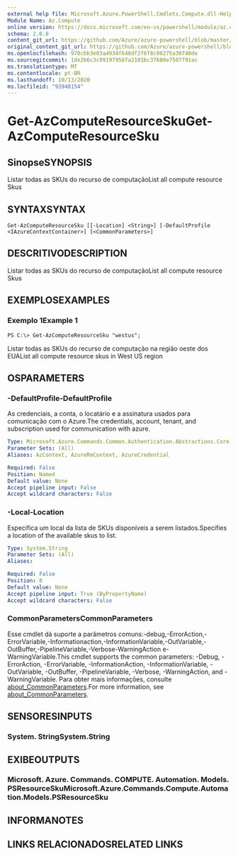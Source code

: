 ```yaml
---
external help file: Microsoft.Azure.PowerShell.Cmdlets.Compute.dll-Help.xml
Module Name: Az.Compute
online version: https://docs.microsoft.com/en-us/powershell/module/az.compute/get-azcomputeresourcesku
schema: 2.0.0
content_git_url: https://github.com/Azure/azure-powershell/blob/master/src/Compute/Compute/help/Get-AzComputeResourceSku.md
original_content_git_url: https://github.com/Azure/azure-powershell/blob/master/src/Compute/Compute/help/Get-AzComputeResourceSku.md
ms.openlocfilehash: 970cbb3e03a4934f648df2f6f8c06275a30740de
ms.sourcegitcommit: 1de2b6c3c99197958fa2101bc37680e7507f91ac
ms.translationtype: MT
ms.contentlocale: pt-BR
ms.lasthandoff: 10/13/2020
ms.locfileid: "93948154"
---
```

# <span data-ttu-id="e1bcb-101">Get-AzComputeResourceSku</span><span class="sxs-lookup"><span data-stu-id="e1bcb-101">Get-AzComputeResourceSku</span></span>

## <span data-ttu-id="e1bcb-102">Sinopse</span><span class="sxs-lookup"><span data-stu-id="e1bcb-102">SYNOPSIS</span></span>
<span data-ttu-id="e1bcb-103">Listar todas as SKUs do recurso de computação</span><span class="sxs-lookup"><span data-stu-id="e1bcb-103">List all compute resource Skus</span></span>

## <span data-ttu-id="e1bcb-104">SYNTAX</span><span class="sxs-lookup"><span data-stu-id="e1bcb-104">SYNTAX</span></span>

```
Get-AzComputeResourceSku [[-Location] <String>] [-DefaultProfile <IAzureContextContainer>] [<CommonParameters>]
```

## <span data-ttu-id="e1bcb-105">DESCRITIVO</span><span class="sxs-lookup"><span data-stu-id="e1bcb-105">DESCRIPTION</span></span>
<span data-ttu-id="e1bcb-106">Listar todas as SKUs do recurso de computação</span><span class="sxs-lookup"><span data-stu-id="e1bcb-106">List all compute resource Skus</span></span>

## <span data-ttu-id="e1bcb-107">EXEMPLOS</span><span class="sxs-lookup"><span data-stu-id="e1bcb-107">EXAMPLES</span></span>

### <span data-ttu-id="e1bcb-108">Exemplo 1</span><span class="sxs-lookup"><span data-stu-id="e1bcb-108">Example 1</span></span>
```
PS C:\> Get-AzComputeResourceSku "westus";
```

<span data-ttu-id="e1bcb-109">Listar todas as SKUs do recurso de computação na região oeste dos EUA</span><span class="sxs-lookup"><span data-stu-id="e1bcb-109">List all compute resource skus in West US region</span></span>

## <span data-ttu-id="e1bcb-110">OS</span><span class="sxs-lookup"><span data-stu-id="e1bcb-110">PARAMETERS</span></span>

### <span data-ttu-id="e1bcb-111">-DefaultProfile</span><span class="sxs-lookup"><span data-stu-id="e1bcb-111">-DefaultProfile</span></span>
<span data-ttu-id="e1bcb-112">As credenciais, a conta, o locatário e a assinatura usados para comunicação com o Azure.</span><span class="sxs-lookup"><span data-stu-id="e1bcb-112">The credentials, account, tenant, and subscription used for communication with azure.</span></span>

```yaml
Type: Microsoft.Azure.Commands.Common.Authentication.Abstractions.Core.IAzureContextContainer
Parameter Sets: (All)
Aliases: AzContext, AzureRmContext, AzureCredential

Required: False
Position: Named
Default value: None
Accept pipeline input: False
Accept wildcard characters: False
```

### <span data-ttu-id="e1bcb-113">-Local</span><span class="sxs-lookup"><span data-stu-id="e1bcb-113">-Location</span></span>
<span data-ttu-id="e1bcb-114">Especifica um local da lista de SKUs disponíveis a serem listados.</span><span class="sxs-lookup"><span data-stu-id="e1bcb-114">Specifies a location of the available skus to list.</span></span>

```yaml
Type: System.String
Parameter Sets: (All)
Aliases:

Required: False
Position: 0
Default value: None
Accept pipeline input: True (ByPropertyName)
Accept wildcard characters: False
```

### <span data-ttu-id="e1bcb-115">CommonParameters</span><span class="sxs-lookup"><span data-stu-id="e1bcb-115">CommonParameters</span></span>
<span data-ttu-id="e1bcb-116">Esse cmdlet dá suporte a parâmetros comuns:-debug,-ErrorAction,-ErrorVariable,-Informationaction,-InformationVariable,-OutVariable,-OutBuffer,-PipelineVariable,-Verbose-WarningAction e-WarningVariable.</span><span class="sxs-lookup"><span data-stu-id="e1bcb-116">This cmdlet supports the common parameters: -Debug, -ErrorAction, -ErrorVariable, -InformationAction, -InformationVariable, -OutVariable, -OutBuffer, -PipelineVariable, -Verbose, -WarningAction, and -WarningVariable.</span></span> <span data-ttu-id="e1bcb-117">Para obter mais informações, consulte [about_CommonParameters](http://go.microsoft.com/fwlink/?LinkID=113216).</span><span class="sxs-lookup"><span data-stu-id="e1bcb-117">For more information, see [about_CommonParameters](http://go.microsoft.com/fwlink/?LinkID=113216).</span></span>

## <span data-ttu-id="e1bcb-118">SENSORES</span><span class="sxs-lookup"><span data-stu-id="e1bcb-118">INPUTS</span></span>

### <span data-ttu-id="e1bcb-119">System. String</span><span class="sxs-lookup"><span data-stu-id="e1bcb-119">System.String</span></span>

## <span data-ttu-id="e1bcb-120">EXIBE</span><span class="sxs-lookup"><span data-stu-id="e1bcb-120">OUTPUTS</span></span>

### <span data-ttu-id="e1bcb-121">Microsoft. Azure. Commands. COMPUTE. Automation. Models. PSResourceSku</span><span class="sxs-lookup"><span data-stu-id="e1bcb-121">Microsoft.Azure.Commands.Compute.Automation.Models.PSResourceSku</span></span>

## <span data-ttu-id="e1bcb-122">INFORMA</span><span class="sxs-lookup"><span data-stu-id="e1bcb-122">NOTES</span></span>

## <span data-ttu-id="e1bcb-123">LINKS RELACIONADOS</span><span class="sxs-lookup"><span data-stu-id="e1bcb-123">RELATED LINKS</span></span>
